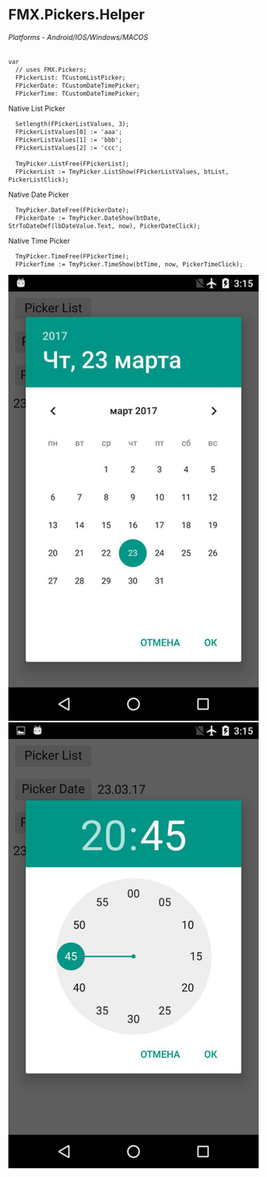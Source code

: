 # FMX.Pickers.Helper
###### Platforms - Android/IOS/Windows/MACOS


```
var
  // uses FMX.Pickers;
  FPickerList: TCustomListPicker;
  FPickerDate: TCustomDateTimePicker;
  FPickerTime: TCustomDateTimePicker;
```

Native List Picker
```
  Setlength(FPickerListValues, 3);
  FPickerListValues[0] := 'aaa';
  FPickerListValues[1] := 'bbb';
  FPickerListValues[2] := 'ccc';

  TmyPicker.ListFree(FPickerList);
  FPickerList := TmyPicker.ListShow(FPickerListValues, btList, PickerListClick);
```

Native Date Picker
```
  TmyPicker.DateFree(FPickerDate);
  FPickerDate := TmyPicker.DateShow(btDate, StrToDateDef(lbDateValue.Text, now), PickerDateClick);
```

Native Time Picker
```
  TmyPicker.TimeFree(FPickerTime);
  FPickerTime := TmyPicker.TimeShow(btTime, now, PickerTimeClick);
```
![Android](/screenshots/photo_2017-03-23_03-28-12.jpg?raw=true)
![Android](/screenshots/photo_2017-03-23_03-28-18.jpg?raw=true)
